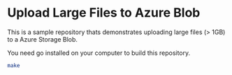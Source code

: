 # Upload Large Files to Azure Blob

This is a sample repository thats demonstrates uploading large files (> 1GB) to a Azure Storage Blob.

You need go installed on your computer to build this repository.

```sh
make
```